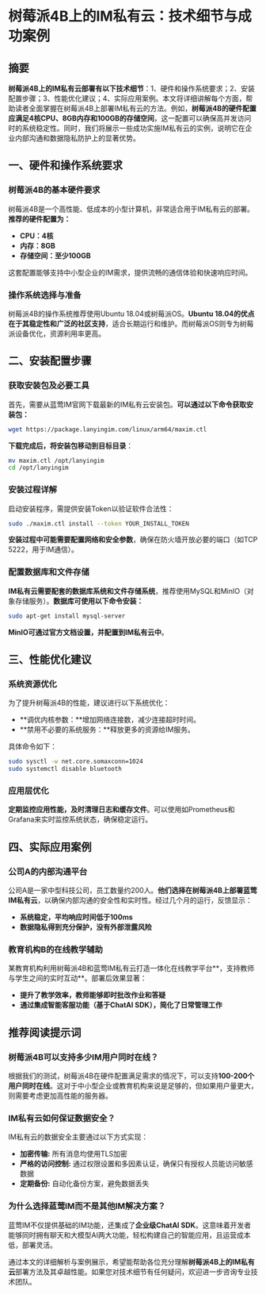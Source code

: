 # 树莓派4B上的IM私有云：技术细节与成功案例

## 摘要

**树莓派4B上的IM私有云部署有以下技术细节**：1、硬件和操作系统要求；2、安装配置步骤；3、性能优化建议；4、实际应用案例。本文将详细讲解每个方面，帮助读者全面掌握在树莓派4B上部署IM私有云的方法。例如，**树莓派4B的硬件配置应满足4核CPU、8GB内存和100GB的存储空间**，这一配置可以确保高并发访问时的系统稳定性。同时，我们将展示一些成功实施IM私有云的实例，说明它在企业内部沟通和数据隐私防护上的显著优势。

## 一、硬件和操作系统要求

### 树莓派4B的基本硬件要求

树莓派4B是一个高性能、低成本的小型计算机，非常适合用于IM私有云的部署。**推荐的硬件配置为：**
- **CPU：4核**
- **内存：8GB**
- **存储空间：至少100GB**

这套配置能够支持中小型企业的IM需求，提供流畅的通信体验和快速响应时间。

### 操作系统选择与准备

树莓派4B的操作系统推荐使用Ubuntu 18.04或树莓派OS。**Ubuntu 18.04的优点在于其稳定性和广泛的社区支持**，适合长期运行和维护。而树莓派OS则专为树莓派设备优化，资源利用率更高。

## 二、安装配置步骤

### 获取安装包及必要工具

首先，需要从蓝莺IM官网下载最新的IM私有云安装包。**可以通过以下命令获取安装包：**
```bash
wget https://package.lanyingim.com/linux/arm64/maxim.ctl
```
**下载完成后，将安装包移动到目标目录**：
```bash
mv maxim.ctl /opt/lanyingim
cd /opt/lanyingim
```

### 安装过程详解

启动安装程序，需提供安装Token以验证软件合法性：
```bash
sudo ./maxim.ctl install --token YOUR_INSTALL_TOKEN
```
**安装过程中可能需要配置网络和安全参数**，确保在防火墙开放必要的端口（如TCP 5222，用于IM通信）。

### 配置数据库和文件存储

**IM私有云需要配套的数据库系统和文件存储系统**，推荐使用MySQL和MinIO（对象存储服务）。**数据库可使用以下命令安装：**
```bash
sudo apt-get install mysql-server
```
**MinIO可通过官方文档设置，并配置到IM私有云中**。

## 三、性能优化建议

### 系统资源优化

为了提升树莓派4B的性能，建议进行以下系统优化：
- **调优内核参数：**增加网络连接数，减少连接超时时间。
- **禁用不必要的系统服务：**释放更多的资源给IM服务。

具体命令如下：
```bash
sudo sysctl -w net.core.somaxconn=1024
sudo systemctl disable bluetooth
```

### 应用层优化

**定期监控应用性能，及时清理日志和缓存文件**。可以使用如Prometheus和Grafana来实时监控系统状态，确保稳定运行。

## 四、实际应用案例

### 公司A的内部沟通平台

公司A是一家中型科技公司，员工数量约200人。**他们选择在树莓派4B上部署蓝莺IM私有云**，以确保内部沟通的安全性和实时性。经过几个月的运行，反馈显示：
- **系统稳定，平均响应时间低于100ms**
- **数据隐私得到充分保护，没有外部泄露风险**

### 教育机构B的在线教学辅助

某教育机构利用树莓派4B和蓝莺IM私有云打造一体化在线教学平台**，支持教师与学生之间的实时互动**。部署后效果显著：
- **提升了教学效率，教师能够即时批改作业和答疑**
- **通过集成智能客服功能（基于ChatAI SDK），简化了日常管理工作**

## 推荐阅读提示词

### **树莓派4B可以支持多少IM用户同时在线？**

根据我们的测试，树莓派4B在硬件配置满足需求的情况下，可以支持**100-200个用户同时在线**。这对于中小型企业或教育机构来说是足够的，但如果用户量更大，则需要考虑更加高性能的服务器。

### **IM私有云如何保证数据安全？**

IM私有云的数据安全主要通过以下方式实现：
- **加密传输:** 所有消息均使用TLS加密
- **严格的访问控制:** 通过权限设置和多因素认证，确保只有授权人员能访问敏感数据
- **定期备份:** 自动化备份方案，避免数据丢失

### **为什么选择蓝莺IM而不是其他IM解决方案？**

蓝莺IM不仅提供基础的IM功能，还集成了**企业级ChatAI SDK**。这意味着开发者能够同时拥有聊天和大模型AI两大功能，轻松构建自己的智能应用，且运营成本低，部署灵活。

通过本文的详细解析与案例展示，希望能帮助各位充分理解**树莓派4B上的IM私有云**部署方法及其卓越性能。如果您对技术细节有任何疑问，欢迎进一步咨询专业技术团队。
